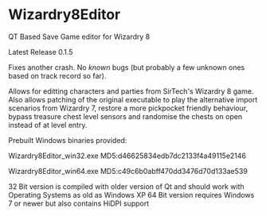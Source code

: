 # Wizardry8Editor
QT Based Save Game editor for Wizardry 8

Latest Release 0.1.5

Fixes another crash. No _known_ bugs (but probably a few unknown ones based on track record so far).

Allows for editting characters and parties from SirTech's Wizardry 8 game.
Also allows patching of the original executable to play the alternative import scenarios from Wizardry 7,
restore a more pickpocket friendly behaviour, bypass treasure chest level sensors and randomise the chests
on open instead of at level entry.

Prebuilt Windows binaries provided:

Wizardry8Editor_win32.exe    MD5:d46625834edb7dc2133f4a49115e2146

Wizardry8Editor_win64.exe    MD5:c49c6b0abff470dd3476d70d133ae539

32 Bit version is compiled with older version of Qt and should work with Operating Systems as old as Windows XP
64 Bit version requires Windows 7 or newer but also contains HiDPI support
